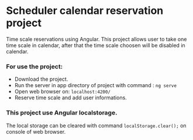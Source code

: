 # Scheduler calendar reservation project
Time scale reservations using Angular.
This project allows user to take one time scale in calendar, after that the time scale choosen will be disabled in calendar.
### For use the project:
- Download the project.
- Run the server in app directory of project with command : `ng serve`
- Open web browser on: `localhost:4200/`
- Reserve time scale and add user informations.

### This project use Angular localstorage.
The local storage can be cleared with command `localStorage.clear();` on console of web browser.
